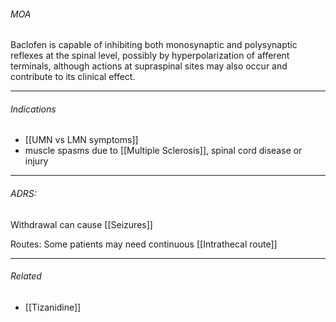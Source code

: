 ###### MOA
Baclofen is capable of inhibiting both monosynaptic and polysynaptic reflexes at the spinal level, possibly by hyperpolarization of afferent terminals, although actions at supraspinal sites may also occur and contribute to its clinical effect.

---
###### Indications
- [[UMN vs LMN symptoms]] 
- muscle spasms due to [[Multiple Sclerosis]], spinal cord disease or injury

---
###### ADRS: 
Withdrawal can cause [[Seizures]]

Routes: Some patients may need continuous [[Intrathecal route]]

---
###### Related
- [[Tizanidine]]
